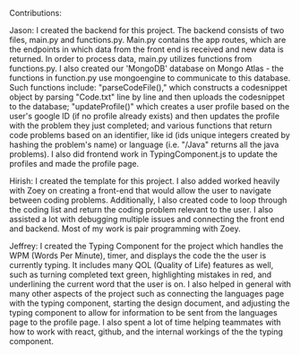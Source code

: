 Contributions:

Jason: I created the backend for this project. The backend consists of two files, main.py and functions.py. Main.py contains the app routes, which are the endpoints in which data from the front end is received and new data is returned. In order to process data, main.py utilizes functions from functions.py. I also created our 'MongoDB' database on Mongo Atlas - the functions in function.py use mongoengine to communicate to this database. Such functions include: "parseCodeFile()," which constructs a codesnippet object by parsing "Code.txt" line by line and then uploads the codesnippet to the database; "updateProfile()" which creates a user profile based on the user's google ID (if no profile already exists) and then updates the profile with the problem they just completed; and various functions that return code problems based on an identifier, like id (ids unique integers created by hashing the problem's name) or language (i.e. "/Java" returns all the java problems). I also did frontend work in TypingComponent.js to update the profiles and made the profile page.


Hirish: I created the template for this project. I also added worked heavily with Zoey on creating a front-end that would allow the user to navigate between coding problems. Additionally, I also created code to loop through the coding list and return the coding problem relevant to the user. I also assisted a lot with debugging multiple issues and connecting the front end and backend. Most of my work is pair programming with Zoey.


Jeffrey: I created the Typing Component for the project which handles the WPM (Words Per Minute), timer, and displays the code the the user is currently typing. It includes many QOL (Quality of Life) features as well,  such as turning completed text green, highlighting mistakes in red, and underlining the current word that the user is on. I also helped in general with many other aspects of the project such as connecting the languages page with the typing component, starting the design document, and adjusting the typing component to allow for information to be sent from the languages page to the profile page. I also spent a lot of time helping teammates with how to work with react, github, and the internal workings of the the typing component. 
